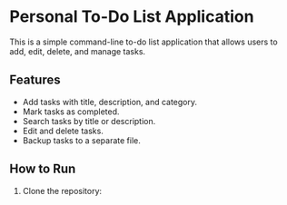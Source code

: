 # Personal To-Do List Application

This is a simple command-line to-do list application that allows users to add, edit, delete, and manage tasks. 

## Features
- Add tasks with title, description, and category.
- Mark tasks as completed.
- Search tasks by title or description.
- Edit and delete tasks.
- Backup tasks to a separate file.

## How to Run

1. Clone the repository:
